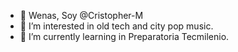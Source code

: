 - 👋 Wenas, Soy @Cristopher-M
- 👀 I’m interested in old tech and city pop music.
- 🌱 I’m currently learning in Preparatoria Tecmilenio.
